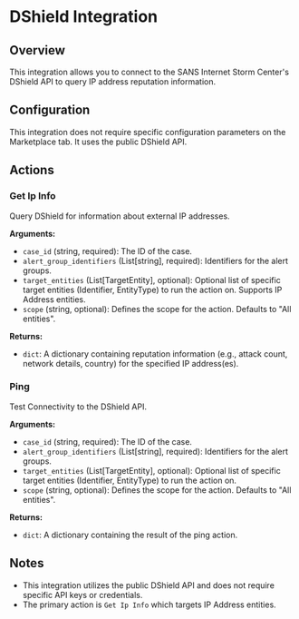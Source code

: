# DShield Integration

## Overview

This integration allows you to connect to the SANS Internet Storm Center's DShield API to query IP address reputation information.

## Configuration

This integration does not require specific configuration parameters on the Marketplace tab. It uses the public DShield API.

## Actions

### Get Ip Info

Query DShield for information about external IP addresses.

**Arguments:**

*   `case_id` (string, required): The ID of the case.
*   `alert_group_identifiers` (List[string], required): Identifiers for the alert groups.
*   `target_entities` (List[TargetEntity], optional): Optional list of specific target entities (Identifier, EntityType) to run the action on. Supports IP Address entities.
*   `scope` (string, optional): Defines the scope for the action. Defaults to "All entities".

**Returns:**

*   `dict`: A dictionary containing reputation information (e.g., attack count, network details, country) for the specified IP address(es).

### Ping

Test Connectivity to the DShield API.

**Arguments:**

*   `case_id` (string, required): The ID of the case.
*   `alert_group_identifiers` (List[string], required): Identifiers for the alert groups.
*   `target_entities` (List[TargetEntity], optional): Optional list of specific target entities (Identifier, EntityType) to run the action on.
*   `scope` (string, optional): Defines the scope for the action. Defaults to "All entities".

**Returns:**

*   `dict`: A dictionary containing the result of the ping action.

## Notes

*   This integration utilizes the public DShield API and does not require specific API keys or credentials.
*   The primary action is `Get Ip Info` which targets IP Address entities.
